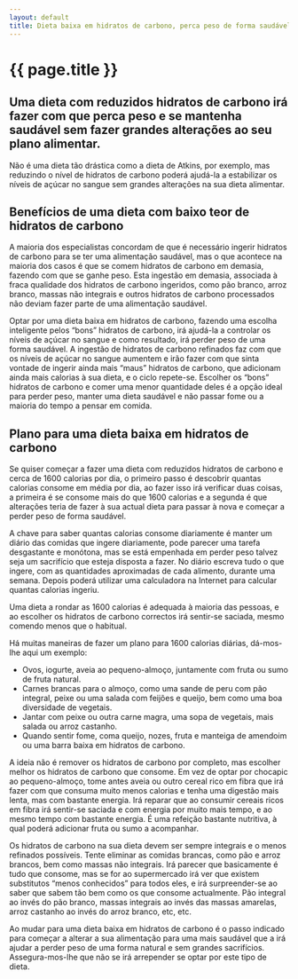 ```yaml
---
layout: default
title: Dieta baixa em hidratos de carbono, perca peso de forma saudável
---
```


# {{ page.title }}

## Uma dieta com reduzidos hidratos de carbono irá fazer com que perca peso e se mantenha saudável sem fazer grandes alterações ao seu plano alimentar.

Não é uma dieta tão drástica como a dieta de Atkins, por exemplo, mas reduzindo o nível de hidratos de carbono poderá ajudá-la a estabilizar os níveis de açúcar no sangue sem grandes alterações na sua dieta alimentar.

## Benefícios de uma dieta com baixo teor de hidratos de carbono

A maioria dos especialistas concordam de que é necessário ingerir hidratos de carbono para se ter uma alimentação saudável, mas o que acontece na maioria dos casos é que se comem hidratos de carbono em demasia, fazendo com que se ganhe peso. Esta ingestão em demasia, associada à fraca qualidade dos hidratos de carbono ingeridos, como pão branco, arroz branco, massas não integrais e outros hidratos de carbono processados não deviam fazer parte de uma alimentação saudável.

Optar por uma dieta baixa em hidratos de carbono, fazendo uma escolha inteligente pelos “bons” hidratos de carbono, irá ajudá-la a controlar os níveis de açúcar no sangue e como resultado, irá perder peso de uma forma saudável. A ingestão de hidratos de carbono refinados faz com que os níveis de açúcar no sangue aumentem e irão fazer com que sinta vontade de ingerir ainda mais “maus” hidratos de carbono, que adicionam ainda mais calorias à sua dieta, e o ciclo repete-se.
Escolher os “bons” hidratos de carbono e comer uma menor quantidade deles é a opção ideal para perder peso, manter uma dieta saudável e não passar fome ou a maioria do tempo a pensar em comida.

## Plano para uma dieta baixa em hidratos de carbono

Se quiser começar a fazer uma dieta com reduzidos hidratos de carbono e cerca de 1600 calorias por dia, o primeiro passo é descobrir quantas calorias consome em média por dia, ao fazer isso irá verificar duas coisas, a primeira é se consome mais do que 1600 calorias e a segunda é que alterações teria de fazer à sua actual dieta para passar à nova e começar a perder peso de forma saudável.

A chave para saber quantas calorias consome diariamente é manter um diário das comidas que ingere diariamente, pode parecer uma tarefa desgastante e monótona, mas se está empenhada em perder peso talvez seja um sacrifício que esteja disposta a fazer. No diário escreva tudo o que ingere, com as quantidades aproximadas de cada alimento, durante uma semana. Depois poderá utilizar uma calculadora na Internet para calcular quantas calorias ingeriu.

Uma dieta a rondar as 1600 calorias é adequada à maioria das pessoas, e ao escolher os hidratos de carbono correctos irá sentir-se saciada, mesmo comendo menos que o habitual.

Há muitas maneiras de fazer um plano para 1600 calorias diárias, dá-mos-lhe aqui um exemplo:

* Ovos, iogurte, aveia ao pequeno-almoço, juntamente com fruta ou sumo de fruta natural.
* Carnes brancas para o almoço, como uma sande de peru com pão integral, peixe ou uma salada com feijões e queijo, bem como uma boa diversidade de vegetais.
* Jantar com peixe ou outra carne magra, uma sopa de vegetais, mais salada ou arroz castanho.
* Quando sentir fome, coma queijo, nozes, fruta e manteiga de amendoim ou uma barra baixa em hidratos de carbono.

A ideia não é remover os hidratos de carbono por completo, mas escolher melhor os hidratos de carbono que consome. Em vez de optar por chocapic ao pequeno-almoço, tome antes aveia ou outro cereal rico em fibra que irá fazer com que consuma muito menos calorias e tenha uma digestão mais lenta, mas com bastante energia. Irá reparar que ao consumir cereais ricos em fibra irá sentir-se saciada e com energia por muito mais tempo, e ao mesmo tempo com bastante energia. É uma refeição bastante nutritiva, à qual poderá adicionar fruta ou sumo a acompanhar.

Os hidratos de carbono na sua dieta devem ser sempre integrais e o menos refinados possíveis. Tente eliminar as comidas brancas, como pão e arroz brancos, bem como massas não integrais. Irá parecer que basicamente é tudo que consome, mas se for ao supermercado irá ver que existem substitutos “menos conhecidos” para todos eles, e irá surpreender-se ao saber que sabem tão bem como os que consome actualmente. Pão integral ao invés do pão branco, massas integrais ao invés das massas amarelas, arroz castanho ao invés do arroz branco, etc, etc.

Ao mudar para uma dieta baixa em hidratos de carbono é o passo indicado para começar a alterar a sua alimentação para uma mais saudável que a irá ajudar a perder peso de uma forma natural e sem grandes sacrifícios. Assegura-mos-lhe que não se irá arrepender se optar por este tipo de dieta.